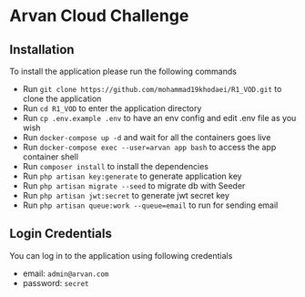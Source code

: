 # Arvan Cloud Challenge

## Installation
To install the application please run the following commands
* Run `git clone https://github.com/mohammad19khodaei/R1_VOD.git` to clone the application
* Run `cd R1_VOD` to enter the application directory
* Run `cp .env.example .env` to have an env config and edit .env file as you wish
* Run `docker-compose up -d` and wait for all the containers goes live
* Run `docker-compose exec --user=arvan app bash` to access the app container shell
* Run `composer install` to install the dependencies
* Run `php artisan key:generate` to generate application key
* Run `php artisan migrate --seed` to migrate db with Seeder
* Run `php artisan jwt:secret` to generate jwt secret key
* Run `php artisan queue:work --queue=email` to run for sending email

## Login Credentials
You can log in to the application using following credentials
* email: `admin@arvan.com`
* password: `secret`
